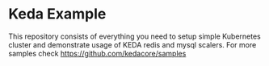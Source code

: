 # Keda Example
This repository consists of everything you need to setup simple Kubernetes cluster and demonstrate usage of KEDA redis and mysql scalers. For more samples check https://github.com/kedacore/samples


